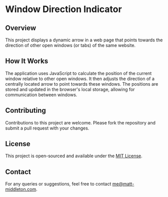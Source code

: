 # Window Direction Indicator

## Overview

This project displays a dynamic arrow in a web page that points towards the direction of other open windows (or tabs) of the same website.

## How It Works

The application uses JavaScript to calculate the position of the current window relative to other open windows. It then adjusts the direction of a centrally located arrow to point towards these windows. The positions are stored and updated in the browser's local storage, allowing for communication between windows.

## Contributing

Contributions to this project are welcome. Please fork the repository and submit a pull request with your changes.

## License

This project is open-sourced and available under the [MIT License](LICENSE.md).

## Contact

For any queries or suggestions, feel free to contact me@matt-middleton.com.
